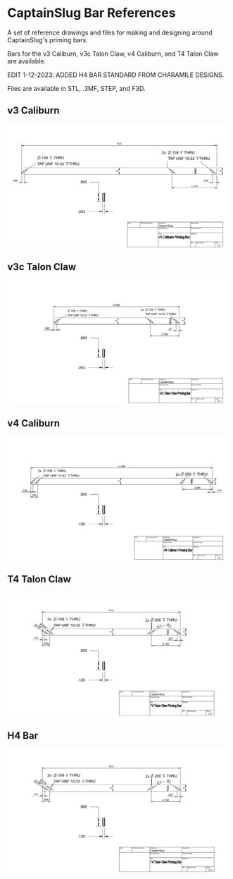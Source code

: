 # CaptainSlug Bar References
A set of reference drawings and files for making and designing around CaptainSlug's priming bars. 

Bars for the v3 Caliburn, v3c Talon Claw, v4 Caliburn, and T4 Talon Claw are available.

EDIT 1-12-2023: ADDED H4 BAR STANDARD FROM CHARAMILE DESIGNS.

Files are available in STL, .3MF, STEP, and F3D.


## v3 Caliburn

<img src="v3%20caliburn%20bar.PNG" width="500">

## v3c Talon Claw

<img src="v3c%20talon%20claw%20bar.PNG" width="500">

## v4 Caliburn

<img src="v4%20Caliburn%20bar.PNG" width="500">

## T4 Talon Claw

<img src="T4%20talon%20claw%20bar.PNG" width="500">

## H4 Bar

<img src="T4%20talon%20claw%20bar.PNG" width="500">

